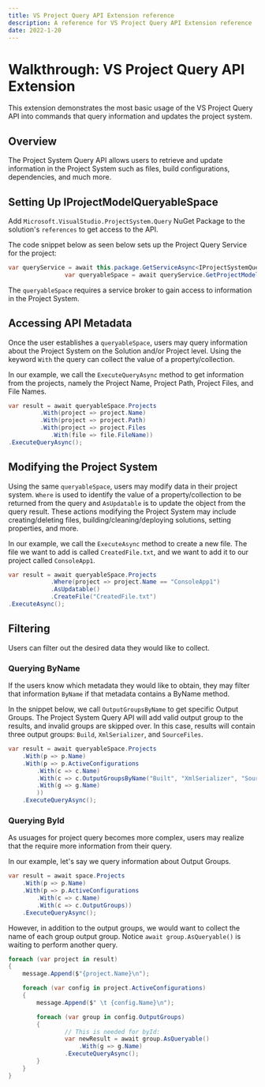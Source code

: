```yaml
---
title: VS Project Query API Extension reference
description: A reference for VS Project Query API Extension reference
date: 2022-1-20
---
```


# Walkthrough: VS Project Query API Extension

This extension demonstrates the most basic usage of the VS Project Query API into commands that query information and updates the project system.

## Overview

The Project System Query API allows users to retrieve and update information in the Project System such as files, build configurations, dependencies, and much more.

## Setting Up IProjectModelQueryableSpace

Add `Microsoft.VisualStudio.ProjectSystem.Query` NuGet Package to the solution's `references` to get access to the API.

The code snippet below as seen below sets up the Project Query Service for the project:

```csharp
var queryService = await this.package.GetServiceAsync<IProjectSystemQueryService, IProjectSystemQueryService>();
                var queryableSpace = await queryService.GetProjectModelQueryableSpaceAsync();
```

The `queryableSpace` requires a service broker to gain access to information in the Project System.

## Accessing API Metadata

Once the user establishes a `queryableSpace`, users may query information about the Project System on the Solution and/or Project level. Using the keyword `With` the query can collect the value of a property/collection.

In our example, we call the `ExecuteQueryAsync` method to get information from the projects, namely the Project Name, Project Path, Project Files, and File Names.

```csharp
var result = await queryableSpace.Projects
         .With(project => project.Name)
         .With(project => project.Path)
         .With(project => project.Files
            .With(file => file.FileName))
.ExecuteQueryAsync();
```

## Modifying the Project System

Using the same `queryableSpace`, users may modify data in their project system. `Where` is used to identify the value of a property/collection to be returned from the query and `AsUpdatable` is to update the object from the query result. These actions modifying the Project System may include creating/deleting files, building/cleaning/deploying solutions, setting properties, and more.

In our example, we call the `ExecuteAsync` method to create a new file. The file we want to add is called `CreatedFile.txt`, and we want to add it to our project called `ConsoleApp1`.

```csharp
var result = await queryableSpace.Projects
			.Where(project => project.Name == "ConsoleApp1")
			.AsUpdatable()
			.CreateFile("CreatedFile.txt")
.ExecuteAsync();
```

## Filtering

Users can filter out the desired data they would like to collect.

### Querying ByName

If the users know which metadata they would like to obtain, they may filter that information `ByName` if that metadata contains a ByName method.

In the snippet below, we call `OutputGroupsByName` to get specific Output Groups. The Project System Query API will add valid output group to the results, and invalid groups are skipped over. In this case, results will contain three output groups: `Build`, `XmlSerializer`, and `SourceFiles`.

```csharp
var result = await queryableSpace.Projects
	.With(p => p.Name)
	.With(p => p.ActiveConfigurations
		.With(c => c.Name)
		.With(c => c.OutputGroupsByName("Built", "XmlSerializer", "SourceFiles", "RandomNameShouldntBePickedUp")
		.With(g => g.Name)
		))
	.ExecuteQueryAsync();
```

### Querying ById

As usuages for project query becomes more complex, users may realize that the require more information from their query.

In our example, let's say we query information about Output Groups.

```csharp
var result = await space.Projects
	.With(p => p.Name)
	.With(p => p.ActiveConfigurations
		.With(c => c.Name)
		.With(c => c.OutputGroups))
	.ExecuteQueryAsync();
```

However, in addition to the output groups, we would want to collect the name of each group output group.  Notice `await group.AsQueryable()` is waiting to perform another query.

```csharp
foreach (var project in result) 
{
	message.Append($"{project.Name}\n");

	foreach (var config in project.ActiveConfigurations) 
	{
		message.Append($" \t {config.Name}\n");

		foreach (var group in config.OutputGroups) 
		{
				// This is needed for byId:
				var newResult = await group.AsQueryable()
					.With(g => g.Name)
				.ExecuteQueryAsync();
		}
	}
}
```
